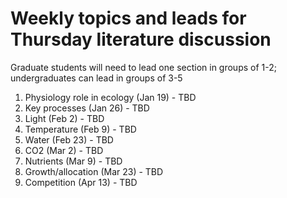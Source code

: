 # Weekly topics and leads for Thursday literature discussion

Graduate students will need to lead one section in groups of 1-2;
undergraduates can lead in groups of 3-5

1. Physiology role in ecology (Jan 19) - TBD
2. Key processes (Jan 26) - TBD
3. Light (Feb 2) - TBD
4. Temperature (Feb 9) - TBD
5. Water (Feb 23) - TBD
6. CO2 (Mar 2) - TBD
7. Nutrients (Mar 9) - TBD
8. Growth/allocation (Mar 23) - TBD
9. Competition (Apr 13) - TBD
